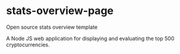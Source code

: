 # stats-overview-page
Open source stats overview template


A Node JS web application for displaying and evaluating the top 500 cryptocurrencies.
